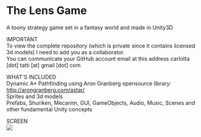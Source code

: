 The Lens Game
=============

A toony strategy game set in a fantasy world and made in Unity3D

IMPORTANT
<br>
To view the complete repository (which is private since it contains licensed 3d models) I need to add you as a collaborator.
<br>
You can communicate your GitHub account email at this address carlotta [dot] tatti [at] gmail [dot] com

WHAT'S INCLUDED
<br>
Dynamic A* Pathfinding using Aron Granberg opensource library: http://arongranberg.com/astar/
<br>
Sprites and 3d models
<br>
Prefabs, Shuriken, Mecanim, GUI, GameObjects, Audio, Music, Scenes and other fundamental Unity concepts
<br>

SCREEN
<br>
<img src="http://f.cl.ly/items/221S0J183s0L1K3b3e1L/thelensgamescreen.jpg">
